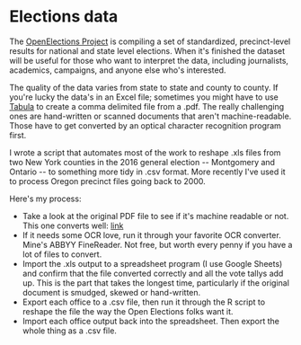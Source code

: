 # Elections data

The [OpenElections Project](http://www.openelections.net/) is compiling a set of standardized, precinct-level results for national and state level elections. When it's finished the dataset will be useful for those who want to interpret the data, including journalists, academics, campaigns, and anyone else who's interested.

The quality of the data varies from state to state and county to county. If you're lucky the data's in an Excel file; sometimes you might have to use [Tabula](http://tabula.technology/) to create a comma delimited file from a .pdf. The really challenging ones are hand-written or scanned documents that aren't machine-readable. Those have to get converted by an optical character recognition program first. 

I wrote a script that automates most of the work to reshape .xls files from two New York counties in the 2016 general election -- Montgomery and Ontario -- to something more tidy in .csv format. More recently I've used it to process Oregon precinct files going back to 2000. 

Here's my process:
- Take a look at the original PDF file to see if it's machine readable or not. This one converts well: [link](docs/screenshot1.png)
- If it needs some OCR love, run it through your favorite OCR converter. Mine's ABBYY FineReader. Not free, but worth every penny if you have a lot of files to convert. 
- Import the .xls output to a spreadsheet program (I use Google Sheets) and confirm that the file converted correctly and all the vote tallys add up. This is the part that takes the longest time, particularly if the original document is smudged, skewed or hand-written. 
- Export each office to a .csv file, then run it through the R script to reshape the file the way the Open Elections folks want it. 
- Import each office output back into the spreadsheet. Then export the whole thing as a .csv file.
